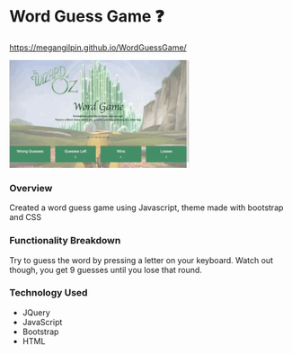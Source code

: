 # Word Guess Game :question:
 https://megangilpin.github.io/WordGuessGame/

![Word Guess Game Demo](demo/wordGuesssmall.gif)

### Overview

Created a word guess game using Javascript, theme made with bootstrap and CSS

### Functionality Breakdown
Try to guess the word by pressing a letter on your keyboard. Watch out though, you get 9 guesses until you lose that round. 


### Technology Used
- JQuery
- JavaScript
- Bootstrap
- HTML